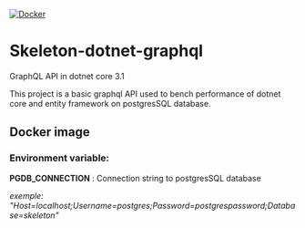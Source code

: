 [![Docker](https://img.shields.io/docker/v/acroquelois/skeleton-graphql-dotnet.svg)](https://hub.docker.com/repository/docker/acroquelois/skeleton-graphql-dotnet)
# Skeleton-dotnet-graphql

GraphQL API in dotnet core 3.1

This project is a basic graphql API used to bench performance of dotnet core
and entity framework on postgresSQL database.

## Docker image
### Environment variable:

**PGDB_CONNECTION** : Connection string to postgresSQL database

_exemple: "Host=localhost;Username=postgres;Password=postgrespassword;Database=skeleton"_